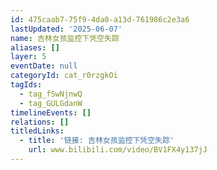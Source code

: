 ```yaml
---
id: 475caab7-75f9-4da0-a13d-761986c2e3a6
lastUpdated: '2025-06-07'
name: 吉林女孩监控下凭空失踪
aliases: []
layer: 5
eventDate: null
categoryId: cat_r0rzgkOi
tagIds:
  - tag_fSwNjnwQ
  - tag_GULGdanW
timelineEvents: []
relations: []
titledLinks:
  - title: '链接: 吉林女孩监控下凭空失踪'
    url: www.bilibili.com/video/BV1FX4y137jJ
---
```


